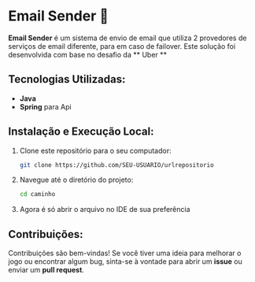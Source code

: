 # Email Sender  📧

**Email Sender** é um sistema de envio de email que utiliza 2 provedores de serviços de email diferente, para em caso de failover. Este solução foi desenvolvida com base no desafio da ** Uber **

## Tecnologias Utilizadas:
- **Java**
- **Spring** para Api


## Instalação e Execução Local:
1. Clone este repositório para o seu computador:
    ```bash
    git clone https://github.com/SEU-USUARIO/urlrepositorio
    ```

2. Navegue até o diretório do projeto:
    ```bash
    cd caminho
    ```

3. Agora é só abrir o arquivo no IDE de sua preferência


## Contribuições:
Contribuições são bem-vindas! Se você tiver uma ideia para melhorar o jogo ou encontrar algum bug, sinta-se à vontade para abrir um **issue** ou enviar um **pull request**.


